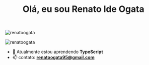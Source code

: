<h1 align="center">Olá, eu sou Renato Ide Ogata</h1><br>

<p><img src="https://github-readme-stats.vercel.app/api?username=renatoogata&show_icons=true&theme=dark&locale=en" alt="renatoogata" /></p>
<p><img src="https://github-readme-stats.vercel.app/api/top-langs?username=renatoogata&show_icons=true&theme=dark&locale=en&layout=compact" alt="renatoogata" /></p>

- 🌱 Atualmente estou aprendendo **TypeScript**
- 📫 contato: **renatoogata95@gmail.com**






